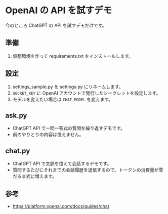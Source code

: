 # OpenAI の API を試すデモ

今のところ ChatGPT の API を試すデモだけです。

## 準備

1. 仮想環境を作って requirements.txt をインストールします。

## 設定

1. settings_sample.py を settings.py にリネームします。
1. `SECRET_KEY` に OpenAI アカウントで発行したシークレットを設定します。
1. モデルを変えたい場合は `CHAT_MODEL` を変えます。

## ask.py

- ChatGPT API で一問一答式の質問を繰り返すデモです。
- 前のやりとりの内容は憶えません。

## chat.py

- ChatGPT API で文脈を憶えて会話するデモです。
- 質問するたびにそれまでの会話履歴を送信するので、トークンの消費量が雪だるま式に増えます。

## 参考

- https://platform.openai.com/docs/guides/chat
